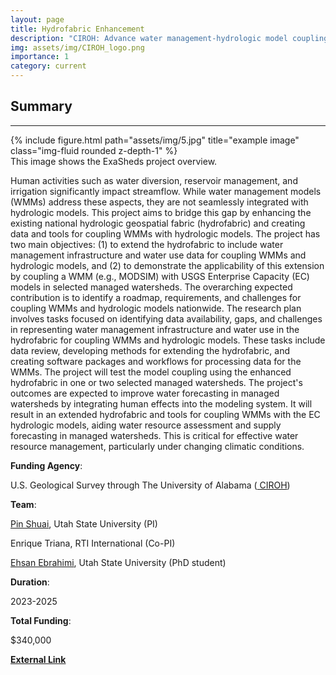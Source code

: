 ```yaml
---
layout: page
title: Hydrofabric Enhancement
description: "CIROH: Advance water management-hydrologic model coupling to improve hydrologic forecasting in managed watersheds"
img: assets/img/CIROH_logo.png
importance: 1
category: current
---
```


## Summary
---
<div class="row">
    <div class="col-sm mt-3 mt-md-0">
        {% include figure.html path="assets/img/5.jpg" title="example image" class="img-fluid rounded z-depth-1" %}
    </div>
</div>
<div class="caption">
    This image shows the ExaSheds project overview.
</div>


Human activities such as water diversion, reservoir management, and irrigation significantly impact streamflow. While water management models (WMMs) address these aspects, they are not seamlessly integrated with hydrologic models. This project aims to bridge this gap by enhancing the existing national hydrologic geospatial fabric (hydrofabric) and creating data and tools for coupling WMMs with hydrologic models. The project has two main objectives: (1) to extend the hydrofabric to include water management infrastructure and water use data for coupling WMMs and hydrologic models, and (2) to demonstrate the applicability of this extension by coupling a WMM (e.g., MODSIM) with USGS Enterprise Capacity (EC) models in selected managed watersheds. The overarching expected contribution is to identify a roadmap, requirements, and challenges for coupling WMMs and hydrologic models nationwide. The research plan involves tasks focused on identifying data availability, gaps, and challenges in representing water management infrastructure and water use in the hydrofabric for coupling WMMs and hydrologic models. These tasks include data review, developing methods for extending the hydrofabric, and creating software packages and workflows for processing data for the WMMs. The project will test the model coupling using the enhanced hydrofabric in one or two selected managed watersheds. The project's outcomes are expected to improve water forecasting in managed watersheds by integrating human effects into the modeling system. It will result in an extended hydrofabric and tools for coupling WMMs with the EC hydrologic models, aiding water resource assessment and supply forecasting in managed watersheds. This is critical for effective water resource management, particularly under changing climatic conditions.

**Funding Agency**: 

U.S. Geological Survey through The University of Alabama (<a href="https://ciroh.ua.edu/"> CIROH</a>)

**Team**: 

[Pin Shuai](/members/Pin_Shuai), Utah State University (PI)

Enrique Triana, RTI International (Co-PI)

[Ehsan Ebrahimi](/members/Ehsan_Ebrahimi), Utah State University (PhD student)

**Duration**: 

2023-2025

**Total Funding**: 

$340,000

<a href="https://ciroh.ua.edu/research-projects/advance-water-management-hydrologic-model-coupling-to-improve-hydrologic-forecasting-in-managed-watersheds/"> <b>External Link</b></a>

